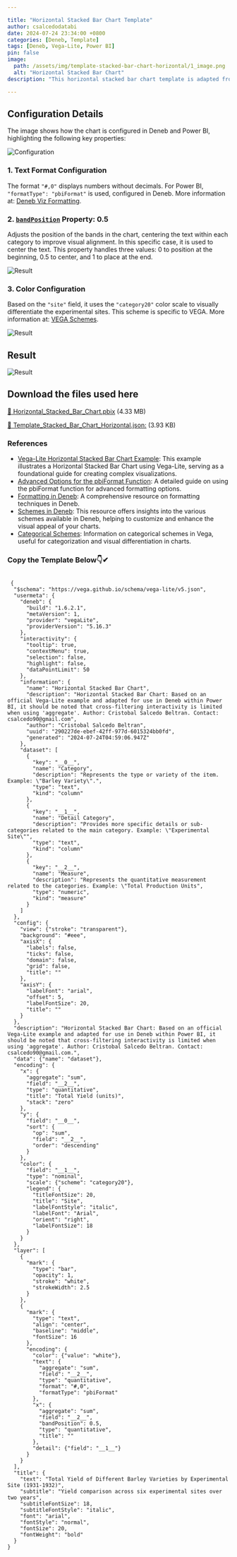 ```yaml
---

title: "Horizontal Stacked Bar Chart Template"
author: csalcedodatabi
date: 2024-07-24 23:34:00 +0800
categories: [Deneb, Template]
tags: [Deneb, Vega-Lite, Power BI]
pin: false
image: 
  path: /assets/img/template-stacked-bar-chart-horizontal/1_image.png
  alt: "Horizontal Stacked Bar Chart"
description: "This horizontal stacked bar chart template is adapted from the official Vega-Lite example and customized for Deneb in Power BI. Enhancements include the addition of labels, a descriptive title, and sorted data for better clarity. Please note that cross-filtering interactivity is not possible due to the use of the ‘aggregate’ function."

---
```


## Configuration Details ##
The image shows how the chart is configured in Deneb and Power BI, highlighting the following key properties:

![Configuration](/assets/img/template-stacked-bar-chart-horizontal/6_configuration_details.png)

### 1. Text Format Configuration

The format `"#,0"` displays numbers without decimals. For Power BI, `"formatType": "pbiFormat"` is used, configured in Deneb. More information at: [Deneb Viz Formatting](https://deneb-viz.github.io/formatting).

### 2. [`bandPosition`](https://vega.github.io/vega-lite/docs/bandposition.html) Property: 0.5

Adjusts the position of the bands in the chart, centering the text within each category to improve visual alignment. In this specific case, it is used to center the text. This property handles three values: 0 to position at the beginning, 0.5 to center, and 1 to place at the end.

![Result](/assets/img/template-stacked-bar-chart-horizontal/7_bandPosition.png)

### 3. Color Configuration

Based on the `"site"` field, it uses the `"category20"` color scale to visually differentiate the experimental sites. This scheme is specific to VEGA. More information at: [VEGA Schemes](https://vega.github.io/vega/docs/schemes/#categorical).

![Result](/assets/img/template-stacked-bar-chart-horizontal/2_horizontal_stacked_bar_chart.png)

## Result ##

![Result](/assets/img/template-stacked-bar-chart-horizontal/5_result.png)

## Download the files used here

[🔽 Horizontal_Stacked_Bar_Chart.pbix](https://github.com/CSalcedoDataBI/PowerBI-Deneb/raw/main/Horizontal_Stacked_Bar_Chart/Files/Horizontal_Stacked_Bar_Chart.pbix) (4.33 MB)

[🔽 Template_Stacked_Bar_Chart_Horizontal.json:](https://github.com/CSalcedoDataBI/PowerBI-Deneb/blob/0d65dd8391a0428edec31c86243b96f1a293ab37/Horizontal_Stacked_Bar_Chart/Files/Horizontal_Stacked_Bar_Chart.json) (3.93 KB)

### References

- [Vega-Lite Horizontal Stacked Bar Chart Example](https://vega.github.io/vega-lite/examples/stacked_bar_h.html): This example illustrates a Horizontal Stacked Bar Chart using Vega-Lite, serving as a foundational guide for creating complex visualizations.
- [Advanced Options for the pbiFormat Function](https://csalcedodatabi.github.io/posts/pbiformat-function-advanced-options/): A detailed guide on using the pbiFormat function for advanced formatting options.
- [Formatting in Deneb](https://deneb-viz.github.io/formatting): A comprehensive resource on formatting techniques in Deneb.
- [Schemes in Deneb](https://deneb-viz.github.io/schemes): This resource offers insights into the various schemes available in Deneb, helping to customize and enhance the visual appeal of your charts.
- [Categorical Schemes](https://vega.github.io/vega/docs/schemes/#categorical): Information on categorical schemes in Vega, useful for categorization and visual differentiation in charts.

### Copy the Template Below👇✔

<pre class="highlight"><code>
 {
  "$schema": "https://vega.github.io/schema/vega-lite/v5.json",
  "usermeta": {
    "deneb": {
      "build": "1.6.2.1",
      "metaVersion": 1,
      "provider": "vegaLite",
      "providerVersion": "5.16.3"
    },
    "interactivity": {
      "tooltip": true,
      "contextMenu": true,
      "selection": false,
      "highlight": false,
      "dataPointLimit": 50
    },
    "information": {
      "name": "Horizontal Stacked Bar Chart",
      "description": "Horizontal Stacked Bar Chart: Based on an official Vega-Lite example and adapted for use in Deneb within Power BI, it should be noted that cross-filtering interactivity is limited when using 'aggregate'. Author: Cristobal Salcedo Beltran. Contact: csalcedo90@gmail.com",
      "author": "Cristobal Salcedo Beltran",
      "uuid": "290227de-ebef-42ff-977d-6015324bb0fd",
      "generated": "2024-07-24T04:59:06.947Z"
    },
    "dataset": [
      {
        "key": "__0__",
        "name": "Category",
        "description": "Represents the type or variety of the item. Example: \"Barley Variety\".",
        "type": "text",
        "kind": "column"
      },
      {
        "key": "__1__",
        "name": "Detail Category",
        "description": "Provides more specific details or sub-categories related to the main category. Example: \"Experimental Site\"",
        "type": "text",
        "kind": "column"
      },
      {
        "key": "__2__",
        "name": "Measure",
        "description": "Represents the quantitative measurement related to the categories. Example: \"Total Production Units",
        "type": "numeric",
        "kind": "measure"
      }
    ]
  },
  "config": {
    "view": {"stroke": "transparent"},
    "background": "#eee",
    "axisX": {
      "labels": false,
      "ticks": false,
      "domain": false,
      "grid": false,
      "title": ""
    },
    "axisY": {
      "labelFont": "arial",
      "offset": 5,
      "labelFontSize": 20,
      "title": ""
    }
  },
  "description": "Horizontal Stacked Bar Chart: Based on an official Vega-Lite example and adapted for use in Deneb within Power BI, it should be noted that cross-filtering interactivity is limited when using 'aggregate'. Author: Cristobal Salcedo Beltran. Contact: csalcedo90@gmail.com.",
  "data": {"name": "dataset"},
  "encoding": {
    "x": {
      "aggregate": "sum",
      "field": "__2__",
      "type": "quantitative",
      "title": "Total Yield (units)",
      "stack": "zero"
    },
    "y": {
      "field": "__0__",
      "sort": {
        "op": "sum",
        "field": "__2__",
        "order": "descending"
      }
    },
    "color": {
      "field": "__1__",
      "type": "nominal",
      "scale": {"scheme": "category20"},
      "legend": {
        "titleFontSize": 20,
        "title": "Site",
        "labelFontStyle": "italic",
        "labelFont": "Arial",
        "orient": "right",
        "labelFontSize": 18
      }
    }
  },
  "layer": [
    {
      "mark": {
        "type": "bar",
        "opacity": 1,
        "stroke": "white",
        "strokeWidth": 2.5
      }
    },
    {
      "mark": {
        "type": "text",
        "align": "center",
        "baseline": "middle",
        "fontSize": 16
      },
      "encoding": {
        "color": {"value": "white"},
        "text": {
          "aggregate": "sum",
          "field": "__2__",
          "type": "quantitative",
          "format": "#,0",
          "formatType": "pbiFormat"
        },
        "x": {
          "aggregate": "sum",
          "field": "__2__",
          "bandPosition": 0.5,
          "type": "quantitative",
          "title": ""
        },
        "detail": {"field": "__1__"}
      }
    }
  ],
  "title": {
    "text": "Total Yield of Different Barley Varieties by Experimental Site (1931-1932)",
    "subtitle": "Yield comparison across six experimental sites over two years",
    "subtitleFontSize": 18,
    "subtitleFontStyle": "italic",
    "font": "arial",
    "fontStyle": "normal",
    "fontSize": 20,
    "fontWeight": "bold"
  }
}
</code></pre>
